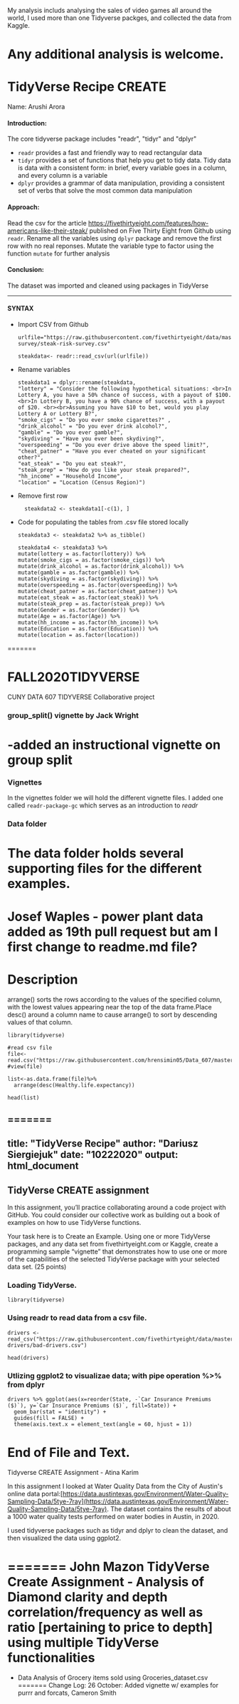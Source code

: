 My analysis includs analysing the sales of video games all around the world, I used more than one Tidyverse packges, and collected the data from Kaggle. 

Any additional analysis is welcome.
=======

# TidyVerse Recipe CREATE

Name: Arushi Arora

#### Introduction:
The core tidyverse package includes "readr", "tidyr" and "dplyr"
- `readr` provides a fast and friendly way to read rectangular data
- `tidyr` provides a set of functions that help you get to tidy data. Tidy data is data with a consistent form: in brief, every variable goes in a column, and every column is a variable
- `dplyr` provides a grammar of data manipulation, providing a consistent set of verbs that solve the most common data manipulation

#### Approach:
Read the csv for the article https://fivethirtyeight.com/features/how-americans-like-their-steak/ published on Five Thirty Eight from Github using `readr`. Rename all the variables using `dplyr` package and remove the first row with no real reponses. Mutate the variable type to factor using the function `mutate` for further analysis
 
#### Conclusion:
The dataset was imported and cleaned using packages in TidyVerse

---

#### SYNTAX
- Import CSV from Github
    ```
    urlfile="https://raw.githubusercontent.com/fivethirtyeight/data/master/steak-survey/steak-risk-survey.csv"

    steakdata<- readr::read_csv(url(urlfile))
    ```

- Rename variables

    ```
    steakdata1 = dplyr::rename(steakdata, 
    "lottery" = "Consider the following hypothetical situations: <br>In Lottery A, you have a 50% chance of success, with a payout of $100. <br>In Lottery B, you have a 90% chance of success, with a payout of $20. <br><br>Assuming you have $10 to bet, would you play Lottery A or Lottery B?", 
    "smoke_cigs" = "Do you ever smoke cigarettes?" ,
    "drink_alcohol" = "Do you ever drink alcohol?", 
    "gamble" = "Do you ever gamble?",
    "skydiving" = "Have you ever been skydiving?",
    "overspeeding" = "Do you ever drive above the speed limit?",
    "cheat_patner" = "Have you ever cheated on your significant other?",
    "eat_steak" = "Do you eat steak?",
    "steak_prep" = "How do you like your steak prepared?",
    "hh_income" = "Household Income",
    "location" = "Location (Census Region)")
    ```
- Remove first row

  ```
    steakdata2 <- steakdata1[-c(1), ]
  ```

- Code for populating the tables from .csv file stored locally
    ```
    steakdata3 <- steakdata2 %>% as_tibble() 

    steakdata4 <- steakdata3 %>%
    mutate(lottery = as.factor(lottery)) %>%
    mutate(smoke_cigs = as.factor(smoke_cigs)) %>%
    mutate(drink_alcohol = as.factor(drink_alcohol)) %>%
    mutate(gamble = as.factor(gamble)) %>%
    mutate(skydiving = as.factor(skydiving)) %>%
    mutate(overspeeding = as.factor(overspeeding)) %>%
    mutate(cheat_patner = as.factor(cheat_patner)) %>%
    mutate(eat_steak = as.factor(eat_steak)) %>%
    mutate(steak_prep = as.factor(steak_prep)) %>%
    mutate(Gender = as.factor(Gender)) %>%
    mutate(Age = as.factor(Age)) %>%
    mutate(hh_income = as.factor(hh_income)) %>%
    mutate(Education = as.factor(Education)) %>%
    mutate(location = as.factor(location))

    ```
=======
# FALL2020TIDYVERSE
CUNY DATA 607 TIDYVERSE Collaborative project


### group_split() vignette by Jack Wright

-added an instructional vignette on group split
=======
### Vignettes

In the vignettes folder we will hold the different vignette files. I added one called `readr-package-gc` which serves as an introduction to *readr*


### Data folder

The data folder holds several supporting files for the different examples. 
=======

Josef Waples - power plant data added as 19th pull request but am I first change to readme.md file? 
=======

# Description
arrange() sorts the rows according to the values of the specified column, with the lowest values appearing near the top of the data frame.Place desc() around a column name to cause arrange() to sort by descending values of that column.

```{r}
library(tidyverse)

#read csv file 
file<- read.csv("https://raw.githubusercontent.com/hrensimin05/Data_607/master/2019.csv")
#view(file)

list<-as.data.frame(file)%>% 
  arrange(desc(Healthy.life.expectancy))

head(list)
```
=======
---
title: "TidyVerse Recipe"
author: "Dariusz Siergiejuk"
date: "10**22**2020"
output: html_document
---

## TidyVerse CREATE assignment

In this assignment, you’ll practice collaborating around a code project with GitHub.  You could consider our collective work as building out a book of examples on how to use TidyVerse functions.

Your task here is to Create an Example.  Using one or more TidyVerse packages, and any data set from fivethirtyeight.com or Kaggle, create a programming sample “vignette” that demonstrates how to use one or more of the capabilities of the selected TidyVerse package with your selected data set. (25 points)

### Loading TidyVerse.

```{r, echo = FALSE}
library(tidyverse)
```

### Using readr to read data from a csv file.

```{r, echo = FALSE}
drivers <- read_csv("https://raw.githubusercontent.com/fivethirtyeight/data/master/bad-drivers/bad-drivers.csv")
```

```{r, echo = FALSE}
head(drivers)
```

### Utlizing ggplot2 to visualizae data; with pipe operation %>% from dplyr

```{r, echo = FALSE}
drivers %>% ggplot(aes(x=reorder(State, -`Car Insurance Premiums ($)`), y=`Car Insurance Premiums ($)`, fill=State)) + 
  geom_bar(stat = "identity") + 
  guides(fill = FALSE) +
  theme(axis.text.x = element_text(angle = 60, hjust = 1))
```

End of File and Text.
=======

Tidyverse CREATE Assignment - Atina Karim

In this assignment I looked at Water Quality Data from the City of Austin's online data portal:[https://data.austintexas.gov/Environment/Water-Quality-Sampling-Data/5tye-7ray](https://data.austintexas.gov/Environment/Water-Quality-Sampling-Data/5tye-7ray). The dataset contains the results of about a 1000 water quality tests performed on water bodies in Austin, in 2020.

I used tidyverse packages such as tidyr and dplyr to clean the dataset, and then visualized the data using ggplot2.

=======
John Mazon TidyVerse Create Assignment - 
Analysis of Diamond clarity and depth correlation/frequency as well as ratio [pertaining to price to depth] using multiple TidyVerse functionalities 
=======

* Data Analysis of Grocery items sold using Groceries_dataset.csv
=======
Change Log:
26 October: Added vignette w/ examples for purrr and forcats, Cameron Smith


